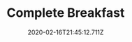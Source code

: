 ---
templateKey: blog-post
title: Complete Breakfast
type: cooking
energy: 200
health: 90
description: You'll feel ready to take on the world!, 
featuredpost: false
date: 2020-02-16T21:45:12.711Z
featuredimage: /img/Complete_Breakfast.png
sellPrice: 350
tags:
  - Fried Egg
  - Milk
  - Hashbrowns
  - Pancakes
  - edible
---